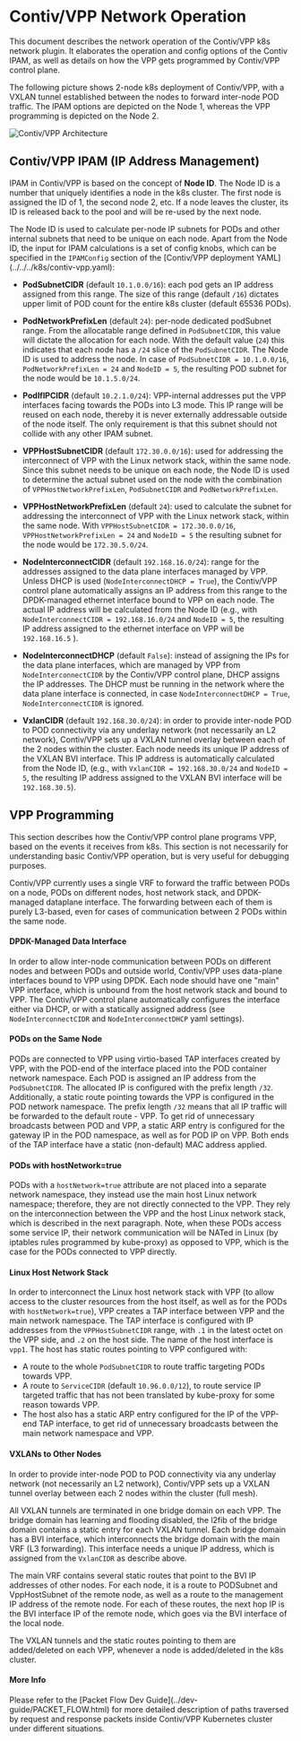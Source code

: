 # Contiv/VPP Network Operation

This document describes the network operation of the Contiv/VPP k8s network plugin. It
elaborates the operation and config options of the Contiv IPAM, as well as 
details on how the VPP gets programmed by Contiv/VPP control plane.

The following picture shows 2-node k8s deployment of Contiv/VPP, with a VXLAN tunnel
established between the nodes to forward inter-node POD traffic. The IPAM options
are depicted on the Node 1, whereas the VPP programming is depicted on the Node 2.

![Contiv/VPP Architecture](/_images/contiv-networking.png "contiv-networking.png")

## Contiv/VPP IPAM (IP Address Management)

IPAM in Contiv/VPP is based on the concept of **Node ID**. The Node ID is a number
that uniquely identifies a node in the k8s cluster. The first node is assigned
the ID of 1, the second node 2, etc. If a node leaves the cluster, its 
ID is released back to the pool and will be re-used by the next node.

The Node ID is used to calculate per-node IP subnets for PODs
and other internal subnets that need to be unique on each node. Apart from the Node ID,
the input for IPAM calculations is a set of config knobs, which can be specified
in the `IPAMConfig` section of the \[Contiv/VPP deployment YAML\](../../../k8s/contiv-vpp.yaml):

- **PodSubnetCIDR** (default `10.1.0.0/16`): each pod gets an IP address assigned 
from this range. The size of this range (default `/16`) dictates upper limit of 
POD count for the entire k8s cluster (default 65536 PODs).

- **PodNetworkPrefixLen** (default `24`): per-node dedicated podSubnet range. 
From the allocatable range defined in `PodSubnetCIDR`, this value will dictate the 
allocation for each node. With the default value (`24`) this indicates that each node 
has a `/24` slice of the `PodSubnetCIDR`. The Node ID is used to address the node. 
In case of `PodSubnetCIDR = 10.1.0.0/16`, `PodNetworkPrefixLen = 24` and `NodeID = 5`,
the resulting POD subnet for the node would be `10.1.5.0/24`.

- **PodIfIPCIDR** (default `10.2.1.0/24`): VPP-internal addresses put the VPP interfaces 
facing towards the PODs into L3 mode. This IP range will be reused 
on each node, thereby it is never externally addressable outside of the node itself.
The only requirement is that this subnet should not collide with any other IPAM subnet.

- **VPPHostSubnetCIDR** (default `172.30.0.0/16`): used for addressing 
the interconnect of VPP with the Linux network stack, within the same node. 
Since this subnet needs to  be unique on each node, the Node ID is used to determine 
the actual subnet used on the node with the combination of `VPPHostNetworkPrefixLen`, `PodSubnetCIDR` and `PodNetworkPrefixLen`.

- **VPPHostNetworkPrefixLen** (default `24`): used to calculate the subnet 
for addressing the interconnect of VPP with the Linux network stack, within the same node.
With `VPPHostSubnetCIDR = 172.30.0.0/16`, `VPPHostNetworkPrefixLen = 24` and
`NodeID = 5` the resulting subnet for the node would be `172.30.5.0/24`.

- **NodeInterconnectCIDR** (default `192.168.16.0/24`): range for the addresses 
assigned to the data plane interfaces managed by VPP. Unless DHCP is used 
(`NodeInterconnectDHCP = True`), the Contiv/VPP control plane automatically assigns
an IP address from this range to the DPDK-managed ethernet interface bound to VPP 
on each node. The actual IP address will be calculated from the Node ID (e.g., with 
`NodeInterconnectCIDR = 192.168.16.0/24` and `NodeID = 5`, the resulting IP
address assigned to the ethernet interface on VPP will be `192.168.16.5` ).

- **NodeInterconnectDHCP** (default `False`): instead of assigning the IPs
for the data plane interfaces, which are managed by VPP from `NodeInterconnectCIDR` by the Contiv/VPP
control plane, DHCP assigns the IP addresses. The DHCP must be running in the network where the data
plane interface is connected, in case `NodeInterconnectDHCP = True`,
`NodeInterconnectCIDR` is ignored.

- **VxlanCIDR** (default `192.168.30.0/24`): in order to provide inter-node
POD to POD connectivity via any underlay network (not necessarily an L2 network),
Contiv/VPP sets up a VXLAN tunnel overlay between each of the 2 nodes within the cluster. Each node needs its unique IP address of the VXLAN BVI interface. This IP address
is automatically calculated from the Node ID, (e.g., with `VxlanCIDR = 192.168.30.0/24`
and `NodeID = 5`, the resulting IP address assigned to the VXLAN BVI interface will be `192.168.30.5`).

## VPP Programming
This section describes how the Contiv/VPP control plane programs VPP,  based on the
events it receives from k8s. This section is not necessarily for understanding
basic Contiv/VPP operation, but is very useful for debugging purposes.

Contiv/VPP currently uses a single VRF to forward the traffic between PODs on a node,
PODs on different nodes, host network stack, and DPDK-managed dataplane interface. The forwarding
between each of them is purely L3-based, even for cases of communication
between 2 PODs within the same node.

#### DPDK-Managed Data Interface
In order to allow inter-node communication between PODs on different
nodes and between PODs and outside world, Contiv/VPP uses data-plane interfaces
bound to VPP using DPDK. Each node should have one "main" VPP interface,
which is unbound from the host network stack and bound to VPP.
The Contiv/VPP control plane automatically configures the interface either
via DHCP, or with a statically assigned address (see `NodeInterconnectCIDR` and
`NodeInterconnectDHCP` yaml settings). 

#### PODs on the Same Node
PODs are connected to VPP using virtio-based TAP interfaces created by VPP,
with the POD-end of the interface placed into the POD container network namespace.
Each POD is assigned an IP address from the `PodSubnetCIDR`. The allocated IP
is configured with the prefix length `/32`. Additionally, a static route pointing 
towards the VPP is configured in the POD network namespace. 
The  prefix length `/32` means that all IP traffic will be forwarded to the
default route - VPP. To get rid of unnecessary broadcasts between POD and VPP,
a static ARP entry is configured for the gateway IP in the POD namespace, as well
as for POD IP on VPP. Both ends of the TAP interface have a static (non-default) 
MAC address applied.

#### PODs with hostNetwork=true
PODs with a `hostNetwork=true` attribute are not placed into a separate network namespace, they instead use the main host Linux network namespace; therefore, they are not directly connected to the VPP. They rely on the interconnection between the VPP and the host Linux network stack,
which is described in the next paragraph. Note, when these PODs access some service IP, their network communication will be NATed in Linux (by iptables rules programmed by kube-proxy)
as opposed to VPP, which is the case for the PODs connected to VPP directly.

#### Linux Host Network Stack
In order to interconnect the Linux host network stack with VPP (to allow access
to the cluster resources from the host itself, as well as for the PODs with `hostNetwork=true`),
VPP creates a TAP interface between VPP and the main network namespace. The TAP interface  is configured with IP addresses from the `VPPHostSubnetCIDR` range, with `.1` in the latest octet on the VPP side, and `.2` on the host side. The name of the host interface is `vpp1`. The host has static routes pointing to VPP configured with: 
- A route to the whole `PodSubnetCIDR` to route traffic targeting PODs towards VPP.
- A route to `ServiceCIDR` (default `10.96.0.0/12`), to route service IP targeted traffic that has not been translated by kube-proxy for some reason towards VPP. 
- The host also has a static ARP entry configured for the IP of the VPP-end TAP interface, to get rid of unnecessary broadcasts between the main network namespace and VPP.

#### VXLANs to Other Nodes
In order to provide inter-node POD to POD connectivity via any underlay network 
(not necessarily an L2 network), Contiv/VPP sets up a VXLAN tunnel overlay between 
each 2 nodes within the cluster (full mesh). 

All VXLAN tunnels are terminated in one bridge domain on each VPP. The bridge domain
has learning and flooding disabled, the l2fib of the bridge domain contains a static entry for each VXLAN tunnel. Each bridge domain has a BVI interface, which
interconnects the bridge domain with the main VRF (L3 forwarding). This interface needs
a unique IP address, which is assigned from the `VxlanCIDR` as describe above.

The main VRF contains several static routes that point to the BVI IP addresses of other nodes.
For each node, it is a route to PODSubnet and VppHostSubnet of the remote node, as well as a route
to the management IP address of the remote node. For each of these routes, the next hop IP is the
BVI interface IP of the remote node, which goes via the BVI interface of the local node.

The VXLAN tunnels and the static routes pointing to them are added/deleted on each VPP,
whenever a node is added/deleted in the k8s cluster.


#### More Info
Please refer to the \[Packet Flow Dev Guide\](../dev-guide/PACKET_FLOW.html) for more 
detailed description of paths traversed by request and response packets 
inside Contiv/VPP Kubernetes cluster under different situations.